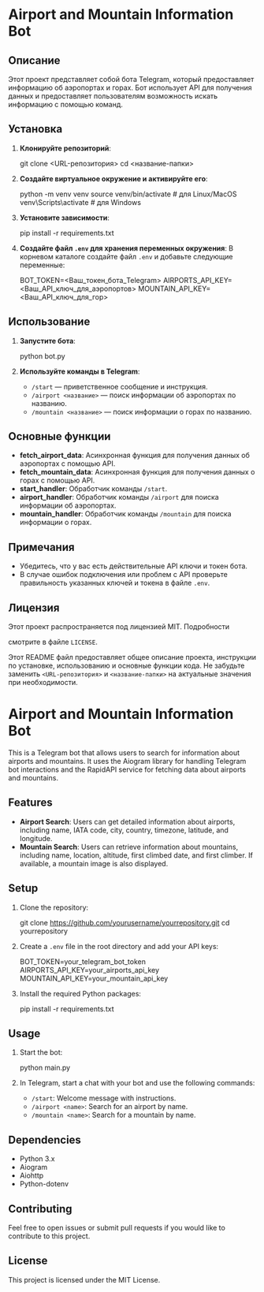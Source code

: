 # Airport and Mountain Information Bot

## Описание

Этот проект представляет собой бота Telegram, который предоставляет информацию об аэропортах и горах. Бот использует API для получения данных и предоставляет пользователям возможность искать информацию с помощью команд.

## Установка

1. **Клонируйте репозиторий**:
  
   git clone <URL-репозитория>
   cd <название-папки>
   

2. **Создайте виртуальное окружение и активируйте его**:
   
   python -m venv venv
   source venv/bin/activate  # для Linux/MacOS
   venv\Scripts\activate  # для Windows
  

3. **Установите зависимости**:
  
   pip install -r requirements.txt
 

4. **Создайте файл `.env` для хранения переменных окружения**:
   В корневом каталоге создайте файл `.env` и добавьте следующие переменные:
  
   BOT_TOKEN=<Ваш_токен_бота_Telegram>
   AIRPORTS_API_KEY=<Ваш_API_ключ_для_аэропортов>
   MOUNTAIN_API_KEY=<Ваш_API_ключ_для_гор>
 

## Использование

1. **Запустите бота**:
  
   python bot.py


2. **Используйте команды в Telegram**:
   - `/start` — приветственное сообщение и инструкция.
   - `/airport <название>` — поиск информации об аэропортах по названию.
   - `/mountain <название>` — поиск информации о горах по названию.

## Основные функции

- **fetch_airport_data**: Асинхронная функция для получения данных об аэропортах с помощью API. 
- **fetch_mountain_data**: Асинхронная функция для получения данных о горах с помощью API.
- **start_handler**: Обработчик команды `/start`.
- **airport_handler**: Обработчик команды `/airport` для поиска информации об аэропортах.
- **mountain_handler**: Обработчик команды `/mountain` для поиска информации о горах.

## Примечания

- Убедитесь, что у вас есть действительные API ключи и токен бота.
- В случае ошибок подключения или проблем с API проверьте правильность указанных ключей и токена в файле `.env`.

## Лицензия

Этот проект распространяется под лицензией MIT. Подробности


смотрите в файле `LICENSE`.


Этот README файл предоставляет общее описание проекта, инструкции по установке, использованию и основные функции кода. Не забудьте заменить `<URL-репозитория>` и `<название-папки>` на актуальные значения при необходимости.



# Airport and Mountain Information Bot

This is a Telegram bot that allows users to search for information about airports and mountains. It uses the Aiogram library for handling Telegram bot interactions and the RapidAPI service for fetching data about airports and mountains.

## Features

- **Airport Search**: Users can get detailed information about airports, including name, IATA code, city, country, timezone, latitude, and longitude.
- **Mountain Search**: Users can retrieve information about mountains, including name, location, altitude, first climbed date, and first climber. If available, a mountain image is also displayed.

## Setup

1. Clone the repository:
 
   git clone https://github.com/yourusername/yourrepository.git
   cd yourrepository
  

2. Create a `.env` file in the root directory and add your API keys:

   BOT_TOKEN=your_telegram_bot_token
   AIRPORTS_API_KEY=your_airports_api_key
   MOUNTAIN_API_KEY=your_mountain_api_key
 

3. Install the required Python packages:
   
   pip install -r requirements.txt


## Usage

1. Start the bot:
  
   python main.py


2. In Telegram, start a chat with your bot and use the following commands:
   - `/start`: Welcome message with instructions.
   - `/airport <name>`: Search for an airport by name.
   - `/mountain <name>`: Search for a mountain by name.

## Dependencies

- Python 3.x
- Aiogram
- Aiohttp
- Python-dotenv

## Contributing

Feel free to open issues or submit pull requests if you would like to contribute to this project.

## License

This project is licensed under the MIT License.









